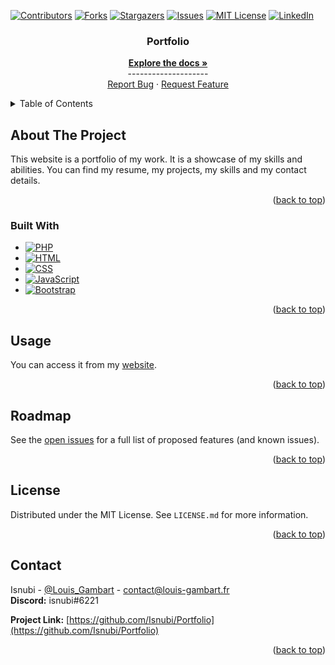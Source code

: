 <a name="readme-top"></a>

<!-- Projet Shields -->
[![Contributors][contributors-shield]][contributors-url]
[![Forks][forks-shield]][forks-url]
[![Stargazers][stars-shield]][stars-url]
[![Issues][issues-shield]][issues-url]
[![MIT License][license-shield]][license-url]
[![LinkedIn][linkedin-shield]][linkedin-url]

<!-- Replace these markers with infos - "Portfolio"-->

<!-- PROJECT LOGO
<br />
<div align="center">
  <a href="https://github.com/Isnubi/Portfolio/">
    <img src="x/x.png" alt="Logo">
  </a>
-->

<div align="center">
<h3 align="center">Portfolio</h3>
  <p align="center">
    <a href="https://github.com/Isnubi/Portfolio/"><strong>Explore the docs »</strong></a>
    <br />--------------------
    <br />
    <a href="https://github.com/Isnubi/Portfolio/issues">Report Bug</a>
    ·
    <a href="https://github.com/Isnubi/Portfolio/issues">Request Feature</a>
  </p>
</div>

<!-- TABLE OF CONTENTS -->
<details>
  <summary>Table of Contents</summary>
  <ol>
    <li>
      <a href="#about-the-project">About The Project</a>
      <ul>
        <li><a href="#built-with">Built With</a></li>
      </ul>
    </li>
    <li><a href="#usage">Usage</a></li>
    <li><a href="#roadmap">Roadmap</a></li>
    <li><a href="#license">License</a></li>
    <li><a href="#contact">Contact</a></li>
  </ol>
</details>



<!-- ABOUT THE PROJECT -->
## About The Project
<!--
<div align="center">
    <img src="x/x.png" alt="Logo">
</div>
-->

This website is a portfolio of my work. It is a showcase of my skills and 
abilities. You can find my resume, my projects, my skills and my contact details.

<p align="right">(<a href="#readme-top">back to top</a>)</p>



### Built With

* [![PHP][PHP-shield]][PHP-url]
* [![HTML][HTML-shield]][HTML-url]
* [![CSS][CSS-shield]][CSS-url]
* [![JavaScript][JavaScript-shield]][JavaScript-url]
* [![Bootstrap][Bootstrap-shield]][Bootstrap-url]

<p align="right">(<a href="#readme-top">back to top</a>)</p>



<!-- USAGE EXAMPLES -->
## Usage

You can access it from my [website](https://www.louis-gambart.fr/).

<p align="right">(<a href="#readme-top">back to top</a>)</p>



<!-- ROADMAP -->
## Roadmap



See the [open issues](https://github.com/Isnubi/Portfolio/issues) for a full list of proposed features (and known issues).

<p align="right">(<a href="#readme-top">back to top</a>)</p>



<!-- LICENSE -->
## License

Distributed under the MIT License. See `LICENSE.md` for more information.

<p align="right">(<a href="#readme-top">back to top</a>)</p>



<!-- CONTACT -->
## Contact


Isnubi - [@Louis_Gambart](https://twitter.com/Louis_Gambart) - contact@louis-gambart.fr
<br>**Discord:** isnubi#6221

**Project Link:** [https://github.com/Isnubi/Portfolio](https://github.com/Isnubi/Portfolio)

<p align="right">(<a href="#readme-top">back to top</a>)</p>




<!-- MARKDOWN LINKS & IMAGES -->
<!-- https://www.markdownguide.org/basic-syntax/#reference-style-links -->
[contributors-shield]: https://img.shields.io/github/contributors/Isnubi/Portfolio.svg?style=for-the-badge
[contributors-url]: https://github.com/Isnubi/Portfolio/graphs/contributors
[forks-shield]: https://img.shields.io/github/forks/Isnubi/Portfolio.svg?style=for-the-badge
[forks-url]: https://github.com/Isnubi/Portfolio/network/members
[stars-shield]: https://img.shields.io/github/stars/Isnubi/Portfolio.svg?style=for-the-badge
[stars-url]: https://github.com/Isnubi/Portfolio/stargazers
[issues-shield]: https://img.shields.io/github/issues/Isnubi/Portfolio.svg?style=for-the-badge
[issues-url]: https://github.com/Isnubi/Portfolio/issues
[license-shield]: https://img.shields.io/github/license/Isnubi/Portfolio.svg?style=for-the-badge
[license-url]: https://github.com/Isnubi/Portfolio/blob/master/LICENSE.md
[linkedin-shield]: https://img.shields.io/badge/-LinkedIn-black.svg?style=for-the-badge&logo=linkedin&colorB=555
[linkedin-url]: https://linkedin.com/in/louis-gambart
[Python-shield]: https://img.shields.io/badge/Python-3776AB?style=for-the-badge&logo=python&logoColor=white
[Python-url]: https://www.python.org/
[JSON-shield]: https://img.shields.io/badge/JSON-5E5C5C?style=for-the-badge&logo=json&logoColor=white
[JSON-url]: https://www.json.org/json-en.html
[Markdown-shield]: https://img.shields.io/badge/Markdown-000000?style=for-the-badge&logo=markdown&logoColor=white
[Markdown-url]: https://www.markdownguide.org/
[HTML-shield]: https://img.shields.io/badge/HTML5-E34F26?style=for-the-badge&logo=html5&logoColor=white
[HTML-url]: https://www.w3.org/html/
[CSS-shield]: https://img.shields.io/badge/CSS3-1572B6?style=for-the-badge&logo=css3&logoColor=white
[CSS-url]: https://www.w3.org/Style/CSS/Overview.en.html
[JavaScript-shield]: https://img.shields.io/badge/JavaScript-F7DF1E?style=for-the-badge&logo=javascript&logoColor=black
[JavaScript-url]: https://www.javascript.com/
[PHP-shield]: https://img.shields.io/badge/PHP-777BB4?style=for-the-badge&logo=php&logoColor=white
[PHP-url]: https://www.php.net/
[MySQL-shield]: https://img.shields.io/badge/MySQL-00000F?style=for-the-badge&logo=mysql&logoColor=white
[MySQL-url]: https://www.mysql.com/
[Java-shield]: https://img.shields.io/badge/Java-ED8B00?style=for-the-badge&logo=java&logoColor=white
[Java-url]: https://www.java.com/
[C-shield]: https://img.shields.io/badge/C-00599C?style=for-the-badge&logo=c&logoColor=white
[C-url]: https://en.wikipedia.org/wiki/C_(programming_language)
[CSV-shield]: https://img.shields.io/badge/CSV-239120?style=for-the-badge&logo=csv&logoColor=white
[CSV-url]: https://en.wikipedia.org/wiki/Comma-separated_values
[Bootstrap-shield]: https://img.shields.io/badge/Bootstrap-563D7C?style=for-the-badge&logo=bootstrap&logoColor=white
[Bootstrap-url]: https://getbootstrap.com
[Twitter-shield]: https://img.shields.io/twitter/follow/Louis_Gambart?style=social
[Twitter-url]: https://twitter.com/Louis_Gambart/